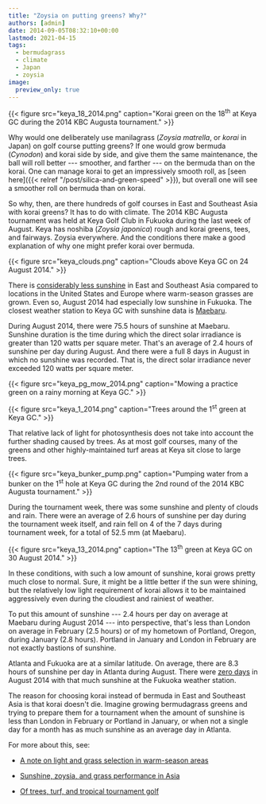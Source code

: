 ```yaml
---
title: "Zoysia on putting greens? Why?"
authors: [admin]
date: 2014-09-05T08:32:10+00:00
lastmod: 2021-04-15
tags:
  - bermudagrass
  - climate
  - Japan
  - zoysia
image:
  preview_only: true
---
```


{{< figure src="keya_18_2014.png" caption="Korai green on the 18<sup>th</sup> at Keya GC during the 2014 KBC Augusta tournament." >}}

Why would one deliberately use manilagrass (*Zoysia matrella*, or *korai* in Japan) on golf course putting greens? If one would grow bermuda (*Cynodon*) and korai side by side, and give them the same maintenance, the ball will roll better --- smoother, and farther --- on the bermuda than on the korai. One can manage korai to get an impressively smooth roll, as [seen here]({{< relref "/post/silica-and-green-speed" >}}), but overall one will see a smoother roll on bermuda than on korai.

So why, then, are there hundreds of golf courses in East and Southeast Asia with korai greens? It has to do with climate. The 2014 KBC Augusta tournament was held at Keya Golf Club in Fukuoka during the last week of August. Keya has noshiba (*Zoysia japonica*) rough and korai greens, tees, and fairways. Zoysia everywhere. And the conditions there make a good explanation of why one might prefer korai over bermuda.

{{< figure src="keya_clouds.png" caption="Clouds above Keya GC on 24 August 2014." >}}

There is [considerably less sunshine](https://www.blog.asianturfgrass.com/2011/05/a-plot-of-cities-where-warm-season-grasses-grow.html) in East and Southeast Asia compared to locations in the United States and Europe where warm-season grasses are grown. Even so, August 2014 had especially low sunshine in Fukuoka. The closest weather station to Keya GC with sunshine data is [Maebaru](https://www.data.jma.go.jp/obd/stats/etrn/view/daily_a1.php?prec_no=82&block_no=0785&year=2014&month=8&day=&view=).

During August 2014, there were 75.5 hours of sunshine at Maebaru. Sunshine duration is the time during which the direct solar irradiance is greater than 120 watts per square meter. That's an average of 2.4 hours of sunshine per day during August. And there were a full 8 days in August in which no sunshine was recorded. That is, the direct solar irradiance never exceeded 120 watts per square meter.

{{< figure src="keya_pg_mow_2014.png" caption="Mowing a practice green on a rainy morning at Keya GC." >}}

{{< figure src="keya_1_2014.png" caption="Trees around the 1<sup>st</sup> green at Keya GC." >}}

That relative lack of light for photosynthesis does not take into account the further shading caused by trees. As at most golf courses, many of the greens and other highly-maintained turf areas at Keya sit close to large trees.

{{< figure src="keya_bunker_pump.png" caption="Pumping water from a bunker on the 1<sup>st</sup> hole at Keya GC during the 2nd round of the 2014 KBC Augusta tournament." >}}

During the tournament week, there was some sunshine and plenty of clouds and rain. There were an average of 2.6 hours of sunshine per day during the tournament week itself, and rain fell on 4 of the 7 days during tournament week, for a total of 52.5 mm (at Maebaru).

{{< figure src="keya_13_2014.png" caption="The 13<sup>th</sup> green at Keya GC on 30 August 2014." >}}

In these conditions, with such a low amount of sunshine, korai grows pretty much close to normal. Sure, it might be a little better if the sun were shining, but the relatively low light requirement of korai allows it to be maintained aggressively even during the cloudiest and rainiest of weather.

To put this amount of sunshine --- 2.4 hours per day on average at Maebaru during August 2014 --- into perspective, that's less than London on average in February (2.5 hours) or of my hometown of Portland, Oregon, during January (2.8 hours). Portland in January and London in February are not exactly bastions of sunshine.

Atlanta and Fukuoka are at a similar latitude. On average, there are 8.3 hours of sunshine per day in Atlanta during August. There were [zero days](https://www.data.jma.go.jp/obd/stats/etrn/view/daily_s1.php?prec_no=82&block_no=47807&year=2014&month=08&day=&view=) in August 2014 with that much sunshine at the Fukuoka weather station.

The reason for choosing korai instead of bermuda in East and Southeast Asia is that korai doesn't die. Imagine growing bermudagrass greens and trying to prepare them for a tournament when the amount of sunshine is less than London in February or Portland in January, or when not a single day for a month has as much sunshine as an average day in Atlanta.

For more about this, see:

* [A note on light and grass selection in warm-season areas](https://www.blog.asianturfgrass.com/2014/05/a-note-on-light-and-grass-selection-in-warm-season-areas.html)

* [Sunshine, zoysia, and grass performance in Asia](https://www.blog.asianturfgrass.com/2012/02/sunshine-zoysia-and-grass-performance-in-asia.html)

* [Of trees, turf, and tropical tournament golf](https://www.blog.asianturfgrass.com/2014/05/of-trees-turf-and-tournament-golf.html)
